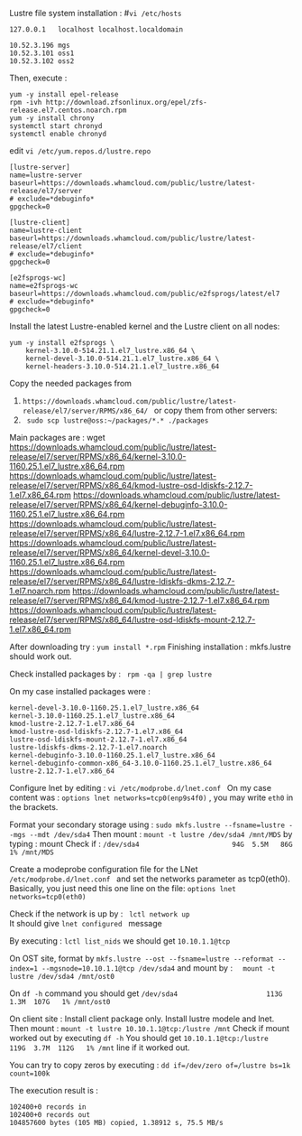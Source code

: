 Lustre file system installation : 
#```vi /etc/hosts```

```
127.0.0.1   localhost localhost.localdomain

10.52.3.196 mgs
10.52.3.101 oss1
10.52.3.102 oss2
```

Then, execute : 
```
yum -y install epel-release
rpm -ivh http://download.zfsonlinux.org/epel/zfs-release.el7.centos.noarch.rpm
yum -y install chrony
systemctl start chronyd
systemctl enable chronyd
```
edit ```vi /etc/yum.repos.d/lustre.repo ``` 
```
[lustre-server]
name=lustre-server
baseurl=https://downloads.whamcloud.com/public/lustre/latest-release/el7/server
# exclude=*debuginfo*
gpgcheck=0

[lustre-client]
name=lustre-client
baseurl=https://downloads.whamcloud.com/public/lustre/latest-release/el7/client
# exclude=*debuginfo*
gpgcheck=0

[e2fsprogs-wc]
name=e2fsprogs-wc
baseurl=https://downloads.whamcloud.com/public/e2fsprogs/latest/el7
# exclude=*debuginfo*
gpgcheck=0
```

Install the latest Lustre-enabled kernel and the Lustre client on all nodes: 
```
yum -y install e2fsprogs \
    kernel-3.10.0-514.21.1.el7_lustre.x86_64 \
    kernel-devel-3.10.0-514.21.1.el7_lustre.x86_64 \
    kernel-headers-3.10.0-514.21.1.el7_lustre.x86_64
```

Copy the needed packages from 
1. ```https://downloads.whamcloud.com/public/lustre/latest-release/el7/server/RPMS/x86_64/ ``` 
or copy them from other servers:
2. ``` sudo scp lustre@oss:~/packages/*.* ./packages```

Main packages are : 
wget https://downloads.whamcloud.com/public/lustre/latest-release/el7/server/RPMS/x86_64/kernel-3.10.0-1160.25.1.el7_lustre.x86_64.rpm https://downloads.whamcloud.com/public/lustre/latest-release/el7/server/RPMS/x86_64/kmod-lustre-osd-ldiskfs-2.12.7-1.el7.x86_64.rpm https://downloads.whamcloud.com/public/lustre/latest-release/el7/server/RPMS/x86_64/kernel-debuginfo-3.10.0-1160.25.1.el7_lustre.x86_64.rpm https://downloads.whamcloud.com/public/lustre/latest-release/el7/server/RPMS/x86_64/lustre-2.12.7-1.el7.x86_64.rpm https://downloads.whamcloud.com/public/lustre/latest-release/el7/server/RPMS/x86_64/kernel-devel-3.10.0-1160.25.1.el7_lustre.x86_64.rpm  https://downloads.whamcloud.com/public/lustre/latest-release/el7/server/RPMS/x86_64/lustre-ldiskfs-dkms-2.12.7-1.el7.noarch.rpm https://downloads.whamcloud.com/public/lustre/latest-release/el7/server/RPMS/x86_64/kmod-lustre-2.12.7-1.el7.x86_64.rpm https://downloads.whamcloud.com/public/lustre/latest-release/el7/server/RPMS/x86_64/lustre-osd-ldiskfs-mount-2.12.7-1.el7.x86_64.rpm

After downloading try : ``` yum install *.rpm ``` 
Finishing installation : mkfs.lustre should work out. 

Check installed packages by : ```  rpm -qa | grep lustre ```

On my case installed packages were : 
```
kernel-devel-3.10.0-1160.25.1.el7_lustre.x86_64
kernel-3.10.0-1160.25.1.el7_lustre.x86_64
kmod-lustre-2.12.7-1.el7.x86_64
kmod-lustre-osd-ldiskfs-2.12.7-1.el7.x86_64
lustre-osd-ldiskfs-mount-2.12.7-1.el7.x86_64
lustre-ldiskfs-dkms-2.12.7-1.el7.noarch
kernel-debuginfo-3.10.0-1160.25.1.el7_lustre.x86_64
kernel-debuginfo-common-x86_64-3.10.0-1160.25.1.el7_lustre.x86_64
lustre-2.12.7-1.el7.x86_64
```

Configure lnet by editing :  ```vi /etc/modprobe.d/lnet.conf ```
On my case content was : ``` options lnet networks=tcp0(enp9s4f0) ``` , you may write ```eth0``` in the brackets. 

Format your secondary storage using : 
``` sudo mkfs.lustre --fsname=lustre --mgs --mdt /dev/sda4 ``` 
Then mount : ``` mount -t lustre /dev/sda4 /mnt/MDS ``` 
by typing : mount 
Check if : 
``` /dev/sda4                       94G  5.5M   86G   1% /mnt/MDS ```

Create a modeprobe configuration file for the LNet ```/etc/modprobe.d/lnet.conf ``` and set the networks parameter as tcp0(eth0). Basically, you just need this one line on the file:  ``` options lnet networks=tcp0(eth0) ```

Check if the network is up by : ``` lctl network up```  
It should give ```lnet configured ``` message 

By executing : ``` lctl list_nids ``` we should get ``` 10.10.1.1@tcp ```

On OST site, format by ``` mkfs.lustre --ost --fsname=lustre --reformat --index=1 --mgsnode=10.10.1.1@tcp /dev/sda4 ```
and mount by : ```  mount -t lustre /dev/sda4 /mnt/ost0``` 

On ``` df -h ``` command you should get ``` /dev/sda4                      113G  1.3M  107G   1% /mnt/ost0 ```

On client site : Install client package only. Install lustre modele and lnet. 
Then mount : ``` mount -t lustre 10.10.1.1@tcp:/lustre /mnt ``` 
Check if mount worked out by executing ``` df -h ``` 
You should get ``` 10.10.1.1@tcp:/lustre          119G  3.7M  112G   1% /mnt ``` line if it worked out. 

You can try to copy zeros by executing : ``` dd if=/dev/zero of=/lustre bs=1k count=100k ```

The execution result is : 
``` 
102400+0 records in
102400+0 records out
104857600 bytes (105 MB) copied, 1.38912 s, 75.5 MB/s
```



